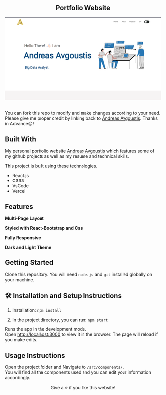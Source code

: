 <h2 align="center">
  Portfolio Website<br/>
  <a href="(https://andreasavgou.github.io/" target="_blank"></a>
</h2>
<div align="center">
  <img alt="Demo" src="https://github.com/AndreasAvgou/andreasavgou.github.io/blob/main/public/Andreasavgoustis.png" />
</div>

<br/>

You can fork this repo to modify and make changes according to your need. Please give me proper credit by linking back to [Andreas Avgoustis](https://github.com/AndreasAvgou/andreasavgou.github.io). 
Thanks in Advance😍!

## Built With

My personal portfolio website <a href="https://andreasavgou.github.io/" target="_blank">Andreas Avgoustis</a> which features some of my github projects as well as my resume and technical skills.<br/>

This project is built using these technologies.

- React.js
- CSS3
- VsCode
- Vercel

## Features

**Multi-Page Layout**

**Styled with React-Bootstrap and Css**

**Fully Responsive**

**Dark and Light Theme**

## Getting Started

Clone this repository. You will need `node.js` and `git` installed globally on your machine.

## 🛠 Installation and Setup Instructions

1. Installation: `npm install`

2. In the project directory, you can run: `npm start`

Runs the app in the development mode.\
Open [http://localhost:3000](http://localhost:3000) to view it in the browser.
The page will reload if you make edits.

## Usage Instructions

Open the project folder and Navigate to `/src/components/`. <br/>
You will find all the components used and you can edit your information accordingly.


<p align="center">
Give a ⭐ if you like this website!
</p>
